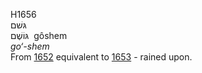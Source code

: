 <body>
  <p>H1656<br>  גּשׁם  <br> גּוֹשֶׁם  ‎  gôshem  <br><i>go‘-shem </i><br>From <a href="h1652.htm">1652</a>  equivalent to <a href="h1653.htm">1653</a>  - rained upon.<br></p>
 </body>